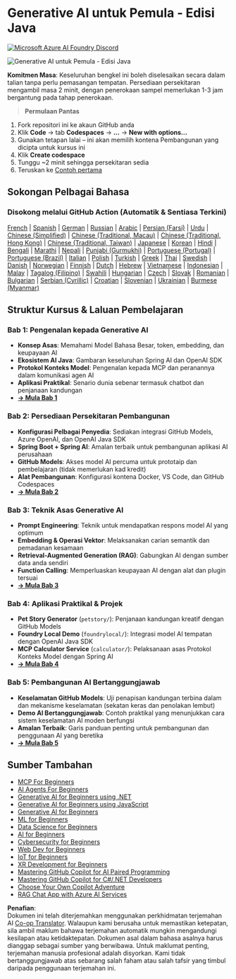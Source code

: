<!--
CO_OP_TRANSLATOR_METADATA:
{
  "original_hash": "90ac762d40c6db51b8081cdb3e49e9db",
  "translation_date": "2025-08-07T11:17:40+00:00",
  "source_file": "README.md",
  "language_code": "ms"
}
-->
# Generative AI untuk Pemula - Edisi Java
[![Microsoft Azure AI Foundry Discord](https://dcbadge.limes.pink/api/server/ByRwuEEgH4)](https://discord.com/invite/ByRwuEEgH4)

![Generative AI untuk Pemula - Edisi Java](../../translated_images/beg-genai-series.8b48be9951cc574c25f8a3accba949bfd03c2f008e2c613283a1b47316fbee68.ms.png)

**Komitmen Masa**: Keseluruhan bengkel ini boleh diselesaikan secara dalam talian tanpa perlu pemasangan tempatan. Persediaan persekitaran mengambil masa 2 minit, dengan penerokaan sampel memerlukan 1-3 jam bergantung pada tahap penerokaan.

> **Permulaan Pantas**

1. Fork repositori ini ke akaun GitHub anda
2. Klik **Code** → tab **Codespaces** → **...** → **New with options...**
3. Gunakan tetapan lalai – ini akan memilih kontena Pembangunan yang dicipta untuk kursus ini
4. Klik **Create codespace**
5. Tunggu ~2 minit sehingga persekitaran sedia
6. Teruskan ke [Contoh pertama](./02-SetupDevEnvironment/README.md#step-2-create-a-github-personal-access-token)

## Sokongan Pelbagai Bahasa

### Disokong melalui GitHub Action (Automatik & Sentiasa Terkini)

[French](../fr/README.md) | [Spanish](../es/README.md) | [German](../de/README.md) | [Russian](../ru/README.md) | [Arabic](../ar/README.md) | [Persian (Farsi)](../fa/README.md) | [Urdu](../ur/README.md) | [Chinese (Simplified)](../zh/README.md) | [Chinese (Traditional, Macau)](../mo/README.md) | [Chinese (Traditional, Hong Kong)](../hk/README.md) | [Chinese (Traditional, Taiwan)](../tw/README.md) | [Japanese](../ja/README.md) | [Korean](../ko/README.md) | [Hindi](../hi/README.md) | [Bengali](../bn/README.md) | [Marathi](../mr/README.md) | [Nepali](../ne/README.md) | [Punjabi (Gurmukhi)](../pa/README.md) | [Portuguese (Portugal)](../pt/README.md) | [Portuguese (Brazil)](../br/README.md) | [Italian](../it/README.md) | [Polish](../pl/README.md) | [Turkish](../tr/README.md) | [Greek](../el/README.md) | [Thai](../th/README.md) | [Swedish](../sv/README.md) | [Danish](../da/README.md) | [Norwegian](../no/README.md) | [Finnish](../fi/README.md) | [Dutch](../nl/README.md) | [Hebrew](../he/README.md) | [Vietnamese](../vi/README.md) | [Indonesian](../id/README.md) | [Malay](./README.md) | [Tagalog (Filipino)](../tl/README.md) | [Swahili](../sw/README.md) | [Hungarian](../hu/README.md) | [Czech](../cs/README.md) | [Slovak](../sk/README.md) | [Romanian](../ro/README.md) | [Bulgarian](../bg/README.md) | [Serbian (Cyrillic)](../sr/README.md) | [Croatian](../hr/README.md) | [Slovenian](../sl/README.md) | [Ukrainian](../uk/README.md) | [Burmese (Myanmar)](../my/README.md)

## Struktur Kursus & Laluan Pembelajaran

### **Bab 1: Pengenalan kepada Generative AI**
- **Konsep Asas**: Memahami Model Bahasa Besar, token, embedding, dan keupayaan AI
- **Ekosistem AI Java**: Gambaran keseluruhan Spring AI dan OpenAI SDK
- **Protokol Konteks Model**: Pengenalan kepada MCP dan peranannya dalam komunikasi agen AI
- **Aplikasi Praktikal**: Senario dunia sebenar termasuk chatbot dan penjanaan kandungan
- **[→ Mula Bab 1](./01-IntroToGenAI/README.md)**

### **Bab 2: Persediaan Persekitaran Pembangunan**
- **Konfigurasi Pelbagai Penyedia**: Sediakan integrasi GitHub Models, Azure OpenAI, dan OpenAI Java SDK
- **Spring Boot + Spring AI**: Amalan terbaik untuk pembangunan aplikasi AI perusahaan
- **GitHub Models**: Akses model AI percuma untuk prototaip dan pembelajaran (tidak memerlukan kad kredit)
- **Alat Pembangunan**: Konfigurasi kontena Docker, VS Code, dan GitHub Codespaces
- **[→ Mula Bab 2](./02-SetupDevEnvironment/README.md)**

### **Bab 3: Teknik Asas Generative AI**
- **Prompt Engineering**: Teknik untuk mendapatkan respons model AI yang optimum
- **Embedding & Operasi Vektor**: Melaksanakan carian semantik dan pemadanan kesamaan
- **Retrieval-Augmented Generation (RAG)**: Gabungkan AI dengan sumber data anda sendiri
- **Function Calling**: Memperluaskan keupayaan AI dengan alat dan plugin tersuai
- **[→ Mula Bab 3](./03-CoreGenerativeAITechniques/README.md)**

### **Bab 4: Aplikasi Praktikal & Projek**
- **Pet Story Generator** (`petstory/`): Penjanaan kandungan kreatif dengan GitHub Models
- **Foundry Local Demo** (`foundrylocal/`): Integrasi model AI tempatan dengan OpenAI Java SDK
- **MCP Calculator Service** (`calculator/`): Pelaksanaan asas Protokol Konteks Model dengan Spring AI
- **[→ Mula Bab 4](./04-PracticalSamples/README.md)**

### **Bab 5: Pembangunan AI Bertanggungjawab**
- **Keselamatan GitHub Models**: Uji penapisan kandungan terbina dalam dan mekanisme keselamatan (sekatan keras dan penolakan lembut)
- **Demo AI Bertanggungjawab**: Contoh praktikal yang menunjukkan cara sistem keselamatan AI moden berfungsi
- **Amalan Terbaik**: Garis panduan penting untuk pembangunan dan penggunaan AI yang beretika
- **[→ Mula Bab 5](./05-ResponsibleGenAI/README.md)**

## Sumber Tambahan

- [MCP For Beginners](https://github.com/microsoft/mcp-for-beginners)
- [AI Agents For Beginners](https://github.com/microsoft/ai-agents-for-beginners)
- [Generative AI for Beginners using .NET](https://github.com/microsoft/Generative-AI-for-beginners-dotnet)
- [Generative AI for Beginners using JavaScript](https://github.com/microsoft/generative-ai-with-javascript)
- [Generative AI for Beginners](https://github.com/microsoft/generative-ai-for-beginners)
- [ML for Beginners](https://aka.ms/ml-beginners)
- [Data Science for Beginners](https://aka.ms/datascience-beginners)
- [AI for Beginners](https://aka.ms/ai-beginners)
- [Cybersecurity for Beginners](https://github.com/microsoft/Security-101)
- [Web Dev for Beginners](https://aka.ms/webdev-beginners)
- [IoT for Beginners](https://aka.ms/iot-beginners)
- [XR Development for Beginners](https://github.com/microsoft/xr-development-for-beginners)
- [Mastering GitHub Copilot for AI Paired Programming](https://aka.ms/GitHubCopilotAI)
- [Mastering GitHub Copilot for C#/.NET Developers](https://github.com/microsoft/mastering-github-copilot-for-dotnet-csharp-developers)
- [Choose Your Own Copilot Adventure](https://github.com/microsoft/CopilotAdventures)
- [RAG Chat App with Azure AI Services](https://github.com/Azure-Samples/azure-search-openai-demo-java)

**Penafian**:  
Dokumen ini telah diterjemahkan menggunakan perkhidmatan terjemahan AI [Co-op Translator](https://github.com/Azure/co-op-translator). Walaupun kami berusaha untuk memastikan ketepatan, sila ambil maklum bahawa terjemahan automatik mungkin mengandungi kesilapan atau ketidaktepatan. Dokumen asal dalam bahasa asalnya harus dianggap sebagai sumber yang berwibawa. Untuk maklumat penting, terjemahan manusia profesional adalah disyorkan. Kami tidak bertanggungjawab atas sebarang salah faham atau salah tafsir yang timbul daripada penggunaan terjemahan ini.